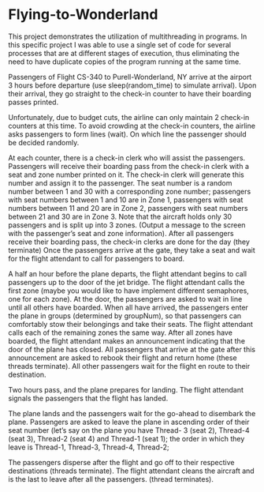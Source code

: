 # Flying-to-Wonderland

This project demonstrates the utilization of multithreading in programs. In this specific project I was able to use a single set of code for several processes that are at different stages of execution, thus eliminating the need to have duplicate copies of the program running at the same time.

Passengers of Flight CS-340 to Purell-Wonderland, NY arrive at the airport 3 hours before departure (use
sleep(random_time) to simulate arrival). Upon their arrival, they go straight to the check-in counter to
have their boarding passes printed.

Unfortunately, due to budget cuts, the airline can only maintain 2 check-in counters at this time. To avoid
crowding at the check-in counters, the airline asks passengers to form lines (wait). On which line the
passenger should be decided randomly.

At each counter, there is a check-in clerk who will assist the passengers. Passengers will receive their
boarding pass from the check-in clerk with a seat and zone number printed on it. The check-in clerk will
generate this number and assign it to the passenger. The seat number is a random number between 1
and 30 with a corresponding zone number; passengers with seat numbers between 1 and 10 are in Zone
1, passengers with seat numbers between 11 and 20 are in Zone 2, passengers with seat numbers
between 21 and 30 are in Zone 3. Note that the aircraft holds only 30 passengers and is split up into 3
zones. (Output a message to the screen with the passenger’s seat and zone information).
After all passengers receive their boarding pass, the check-in clerks are done for the day (they terminate)
Once the passengers arrive at the gate, they take a seat and wait for the flight attendant to call for
passengers to board.

A half an hour before the plane departs, the flight attendant begins to call passengers up to the door of
the jet bridge. The flight attendant calls the first zone (maybe you would like to have implement different
semaphores, one for each zone). At the door, the passengers are asked to wait in line until all others
have boarded. When all have arrived, the passengers enter the plane in groups (determined by
groupNum), so that passengers can comfortably stow their belongings and take their seats.
The flight attendant calls each of the remaining zones the same way.
After all zones have boarded, the flight attendant makes an announcement indicating that the door of the
plane has closed. All passengers that arrive at the gate after this announcement are asked to rebook
their flight and return home (these threads terminate). All other passengers wait for the flight en route
to their destination.

Two hours pass, and the plane prepares for landing. The flight attendant signals the passengers that
the flight has landed.

The plane lands and the passengers wait for the go-ahead to disembark the plane. Passengers are
asked to leave the plane in ascending order of their seat number (let’s say on the plane you have Thread-
3 (seat 2), Thread-4 (seat 3), Thread-2 (seat 4) and Thread-1 (seat 1); the order in which they leave is
Thread-1, Thread-3, Thread-4, Thread-2;

The passengers disperse after the flight and go off to their respective destinations (threads terminate).
The flight attendant cleans the aircraft and is the last to leave after all the passengers. (thread terminates).
